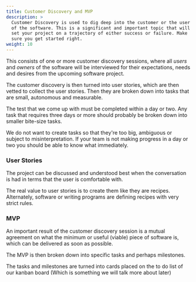 ```yaml
---
title: Customer Discovery and MVP
description: >
  Customer Discovery is used to dig deep into the customer or the user
  of the software. This is a significant and important topic that will
  set your project on a trajectory of either success or failure. Make
  sure you get started right.
weight: 10
---
```


This consists of one or more customer discovery sessions, where all *users*
and *owners* of the software will be interviewed for their expectations,
needs and desires from the upcoming software project.

The customer discovery is then turned into user stories, which are
then vetted to collect the user stories. Then they are broken down into tasks
that are small, autonomous and measurable.

The test that we come up with must be completed within a day or
two. Any task that requires three days or more should probably be
broken down into smaller bite-size tasks.

We do not want to create tasks so that they're too big, ambiguous or
subject to misinterpretation. If your team is not making progress in a
day or two you should be able to know what immediately.

### User Stories

The project can be discussed and understood best when the conversation
is had in terms that the user is comfortable with.

The real value to user stories is to create them like they are
recipes. Alternately, software or writing programs are defining
recipes with very strict rules.  

### MVP

An important result of the customer discovery session is a mutual
agreement on what the minimum or useful (viable) piece of software is, which can
be delivered as soon as possible.

The MVP is then broken down into specific tasks and perhaps milestones.

The tasks and milestones are turned into cards placed on the to do
list of our kanban board (Which is something we will talk more about later)


